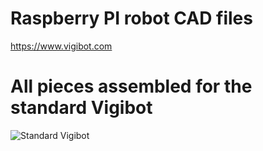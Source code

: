 # Raspberry PI robot CAD files

https://www.vigibot.com

# All pieces assembled for the standard Vigibot

![Standard Vigibot](https://github.com/vigibot/vigicad/blob/master/png/standard_vigibot.png)

